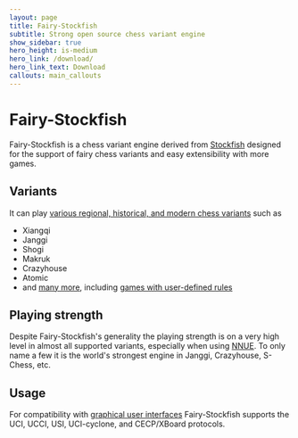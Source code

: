 ```yaml
---
layout: page
title: Fairy-Stockfish
subtitle: Strong open source chess variant engine
show_sidebar: true
hero_height: is-medium
hero_link: /download/
hero_link_text: Download
callouts: main_callouts
---
```


# Fairy-Stockfish

Fairy-Stockfish is a chess variant engine derived from [Stockfish](https://stockfishchess.org/) designed for the support of fairy chess variants and easy extensibility with more games.

## Variants

It can play [various regional, historical, and modern chess variants](/variants/) such as
* Xiangqi
* Janggi
* Shogi
* Makruk
* Crazyhouse
* Atomic
* and [many more](/variants/), including [games with user-defined rules](/custom-variants/)

## Playing strength
Despite Fairy-Stockfish's generality the playing strength is on a very high level in almost all supported variants, especially when using [NNUE](/about-nnue/). To only name a few it is the world's strongest engine in Janggi, Crazyhouse, S-Chess, etc.

## Usage
For compatibility with [graphical user interfaces](/gui/) Fairy-Stockfish supports the UCI, UCCI, USI, UCI-cyclone, and CECP/XBoard protocols.
